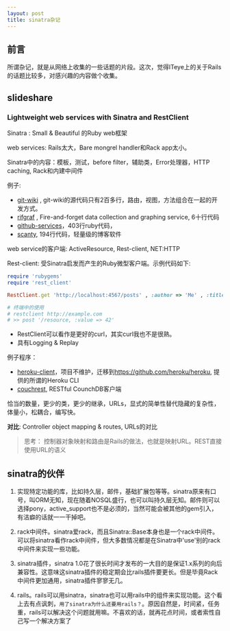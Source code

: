 ```yaml
---
layout: post
title: sinatra杂记
---
```


## 前言

所谓杂记，就是从网络上收集的一些话题的片段。这次，觉得ITeye上的关于Rails的话题比较多，对感兴趣的内容做个收集。

## slideshare

### Lightweight web services with Sinatra and RestClient

Sinatra : Small & Beautiful 的Ruby web框架

web services: Rails太大，Bare mongrel handler和Rack app太小。

Sinatra中的内容：模板，测试，before filter，辅助类，Error处理器，HTTP caching, Rack和内建中间件

例子: 

* [git-wiki](https://github.com/sr/git-wiki) , git-wiki的源代码只有2百多行，路由，视图，方法组合在一起的开发方式。
* [rifgraf](https://github.com/adamwiggins/rifgraf) , Fire-and-forget data collection and graphing service, 6十行代码
* [github-services](https://github.com/github/github-services)，403行ruby代码，
* [scanty](https://github.com/adamwiggins/scanty), 194行代码，轻量级的博客软件

web service的客户端: ActiveResource, Rest-client, NET:HTTP

Rest-client: 受Sinatra启发而产生的Ruby微型客户端。示例代码如下:

```ruby
require 'rubygems'
require 'rest_client'

RestClient.get 'http://localhost:4567/posts' , :author => 'Me' , :title => 'First Post'

# 终端中的使用
# restclient http://example.com
# >> post '/resource, :value => 42'
```

* RestClient可以看作是更好的curl，其实curl我也不是很熟。
* 具有Logging & Replay

例子程序： 

* [heroku-client](https://github.com/adamwiggins/heroku-client)，项目不维护，迁移到<https://github.com/heroku/heroku>, 提供的所谓的Heroku CLI
* [couchrest](https://github.com/couchrest/couchrest), RESTful CounchDB客户端

恰当的数量，更少的类，更少的继承，URLs，显式的简单性替代隐藏的复杂性，体量小，松耦合，编写快。

**对比**: Controller object mapping & routes, URLs的对比 
 
> 思考： 控制器对象映射和路由是Rails的做法，也就是映射URL。REST直接使用URL的语义

## sinatra的伙伴

1. 实现特定功能的库，比如持久层，邮件，基础扩展包等等。sinatra原来有口号，叫ORM无知，现在随着NOSQL盛行，也可以叫持久层无知。邮件则可以选择pony，active_support也不是必须的，当然可能会被其他的gem引入，有洁癖的话就一一干掉吧。

2. rack中间件。sinatra爱rack，而且Sinatra::Base本身也是一个rack中间件。可以将sinatra看作rack中间件，但大多数情况都是在Sinatra中'use'别的rack中间件来实现一些功能。

3. sinatra插件，sinatra 1.0花了很长时间才发布的一大目的是保证1.x系列的向后兼容性。这意味这sinatra插件的稳定期会比rails插件要更长。但是毕竟Rack中间件更加通用，sinatra插件寥寥无几。

4. rails。rails可以用sinatra，sinatra也可以用rails中的组件来实现功能。这个看上去有点讽刺，`用了sinatra为什么还要用rails？`。原因自然是，时间紧，任务重，rails可以解决这个问题就用嘛。不喜欢的话，就再花点时间，或者索性自己写一个解决方案了


